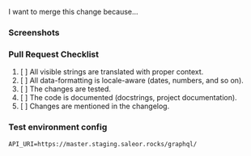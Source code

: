 I want to merge this change because...

<!-- Please mention all relevant issue numbers. -->

### Screenshots

<!-- If your changes affect the UI, providing "before" and "after" screenshots will
greatly reduce the amount of work needed to review your work. -->

### Pull Request Checklist

<!-- Please keep this section. It will make maintainer's life easier. -->

1. [ ] All visible strings are translated with proper context.
1. [ ] All data-formatting is locale-aware (dates, numbers, and so on).
1. [ ] The changes are tested.
1. [ ] The code is documented (docstrings, project documentation).
1. [ ] Changes are mentioned in the changelog.

### Test environment config

```
API_URI=https://master.staging.saleor.rocks/graphql/
```
